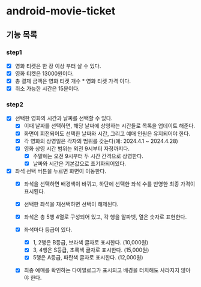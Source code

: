 # android-movie-ticket

## 기능 목록

### step1

- [x] 영화 티켓은 한 장 이상 부터 살 수 있다.
- [x] 영화 티켓은 13000원이다.
- [x] 총 결제 금액은 영화 티켓 개수 * 영화 티켓 가격 이다.
- [x] 취소 가능한 시간은 15분이다.

### step2

- [x] 선택한 영화의 시간과 날짜를 선택할 수 있다.
    - [x] 이때 날짜를 선택하면, 해당 날짜에 상영하는 시간들로 목록을 업데이트 해준다.
    - [x] 화면이 회전되어도 선택한 날짜와 시간, 그리고 예매 인원은 유지되어야 한다.
    - [x] 각 영화의 상영일은 각자의 범위를 갖는다(예: 2024.4.1 ~ 2024.4.28)
    - [x] 영화 상영 시간 범위는 외전 9시부터 자정까지다.
        - [x] 주말에는 오전 9시부터 두 시간 간격으로 상영한다.
        - [x] 날짜와 시간은 기본값으로 초기화되어있다.
- [x] 좌석 선택 버튼을 누르면 화면이 이동한다.
    - [x] 좌석을 선택하면 배경색이 바뀌고, 하단에 선택한 좌석 수를 반영한 최종 가격이 표시된다.
    - [x] 선택한 좌석을 재선택하면 선택이 해제된다.
    - [x] 좌석은 총 5행 4열로 구성되어 있고, 각 행을 알파벳, 열은 숫자로 표현한다.
    - [x] 좌석마다 등급이 있다.
        - [x] 1, 2행은 B등급, 보라색 글자로 표시한다. (10,000원)
        - [x] 3, 4행은 S등급, 초록색 글자로 표시한다. (15,000원)
        - [x] 5행은 A등급, 파란색 글자로 표시한다. (12,000원)
    - [x] 최종 예매를 확인하는 다이얼로그가 표시되고 배경을 터치해도 사라지지 않아야 한다.

